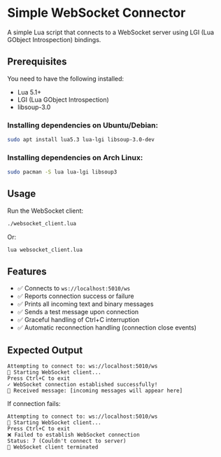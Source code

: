 # Simple WebSocket Connector

A simple Lua script that connects to a WebSocket server using LGI (Lua GObject Introspection) bindings.

## Prerequisites

You need to have the following installed:

- Lua 5.1+
- LGI (Lua GObject Introspection)
- libsoup-3.0

### Installing dependencies on Ubuntu/Debian:

```bash
sudo apt install lua5.3 lua-lgi libsoup-3.0-dev
```

### Installing dependencies on Arch Linux:

```bash
sudo pacman -S lua lua-lgi libsoup3
```

## Usage

Run the WebSocket client:

```bash
./websocket_client.lua
```

Or:

```bash
lua websocket_client.lua
```

## Features

- ✅ Connects to `ws://localhost:5010/ws`
- ✅ Reports connection success or failure
- ✅ Prints all incoming text and binary messages
- ✅ Sends a test message upon connection
- ✅ Graceful handling of Ctrl+C interruption
- ✅ Automatic reconnection handling (connection close events)

## Expected Output

```
Attempting to connect to: ws://localhost:5010/ws
🔄 Starting WebSocket client...
Press Ctrl+C to exit
✓ WebSocket connection established successfully!
📨 Received message: [incoming messages will appear here]
```

If connection fails:

```
Attempting to connect to: ws://localhost:5010/ws
🔄 Starting WebSocket client...
Press Ctrl+C to exit
❌ Failed to establish WebSocket connection
Status: 7 (Couldn't connect to server)
👋 WebSocket client terminated
```
